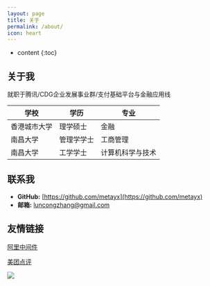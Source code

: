 ```yaml
---
layout: page
title: 关于
permalink: /about/
icon: heart
---
```


* content
{:toc}

## 关于我

就职于腾讯/CDG企业发展事业群/支付基础平台与金融应用线

|  学校   | 学历  | 专业  |
|  ----  | ----  | ----   |
| 香港城市大学 | 理学硕士  | 金融  |
| 南昌大学  | 管理学学士  | 工商管理  |
| 南昌大学  | 工学学士  | 计算机科学与技术  |

## 联系我

* **GitHub:** [https://github.com/metayx](https://github.com/metayx)
* **邮箱:** luncongzhang@gmail.com

## 友情链接


[阿里中间件](http://jm.taobao.org/)

[美团点评](https://tech.meituan.com/)

![](https://i.loli.net/2018/07/23/5b558352b739a.jpg)

